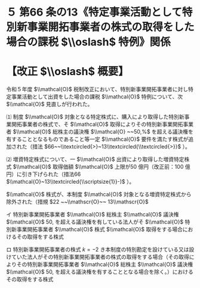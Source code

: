 # ５ 第66 条の13《特定事業活動として特別新事業開拓事業者の株式の取得をした場合の課税 $\\oslash$ 特例》関係

# 【改正 $\\oslash$ 概要】

令和５年度 $\\mathcal{O}$ 税制改正において、特別新事業開拓事業者に対し特定事業活動として出資をした場合の課税 $\\mathcal{O}$ 特例について、次 $\\mathcal{O}$ 見直しが行われた。

⑴ 制度 $\\mathcal{O}$ 対象となる特定株式に、購入により取得した特別新事業開拓事業者の株式で、そ $\\mathcal{O}$ 取得によりその特別新事業開拓事業者 $\\mathcal{O}$ 総株主の議決権 $\\mathcal{O} ~~50,%$ を超える議決権を有することとなるものであること等一定 $\\mathcal{O}$ 要件を満たす株式が追加された（措法 $66~~\\textcircled{>}~13\\textcircled{\\textcircled{>}}$ ）。

⑵ 増資特定株式について、一 $\\mathcal{O}$ 出資により取得した増資特定株式 $\\mathcal{O}$ 取得価額 $\\mathcal{O}$ 上限が50 億円（改正前：100 億円）に引き下げられた（措法66 $\\mathcal{O}~13\\textcircled{\\scriptsize{1}}-)$ ）。

$\\mathcal{O}$ 株式が、本制度 $\\mathcal{O}$ 対象となる増資特定株式から除外された（措規 $22 ~~\\mathscr{O}~~ 13\\mathscr{O}$

イ 特別新事業開拓事業者 $\\mathcal{O}$ 総株主 $\\mathcal{O}$ 議決権 $\\mathcal{O}$ $50,%$ を超える議決権を有している法人がそ $\\mathcal{O}$ 特別新事業開拓事業者 $\\mathcal{O}$ 株式 $\\mathcal{O}$ 取得をする場合におけるその取得をする株式

ロ 特別新事業開拓事業者の株式 $k=-2$ き本制度の特別勘定を設けている又は設けていた法人がその特別新事業開拓事業者の株式の取得をする場合（その取得によりその特別新事業開拓事業者 $\\mathcal{O}$ 総株主 $\\mathcal{O}$ 議決権 $\\mathcal{O}$ $50,%$ を超える議決権を有することとなる場合を除く。）におけるその取得をする株式